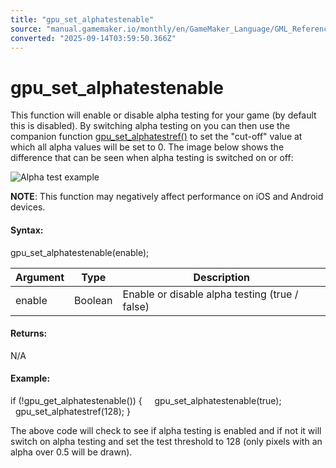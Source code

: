 ```yaml
---
title: "gpu_set_alphatestenable"
source: "manual.gamemaker.io/monthly/en/GameMaker_Language/GML_Reference/Drawing/GPU_Control/gpu_set_alphatestenable.htm"
converted: "2025-09-14T03:59:50.366Z"
---
```


# gpu\_set\_alphatestenable

This function will enable or disable alpha testing for your game (by default this is disabled). By switching alpha testing on you can then use the companion function [gpu\_set\_alphatestref()](gpu_set_alphatestref.md) to set the "cut-off" value at which all alpha values will be set to 0. The image below shows the difference that can be seen when alpha testing is switched on or off:

![Alpha test example](../../../../assets/Images/Scripting_Reference/GML/Reference/Drawing/alpha_test_on_off.png)

**NOTE**: This function may negatively affect performance on iOS and Android devices.

#### Syntax:

gpu\_set\_alphatestenable(enable);

| Argument | Type | Description |
| --- | --- | --- |
| enable | Boolean | Enable or disable alpha testing (true / false) |

#### Returns:

N/A

#### Example:

if (!gpu\_get\_alphatestenable())
{
    gpu\_set\_alphatestenable(true);
    gpu\_set\_alphatestref(128);
}

The above code will check to see if alpha testing is enabled and if not it will switch on alpha testing and set the test threshold to 128 (only pixels with an alpha over 0.5 will be drawn).